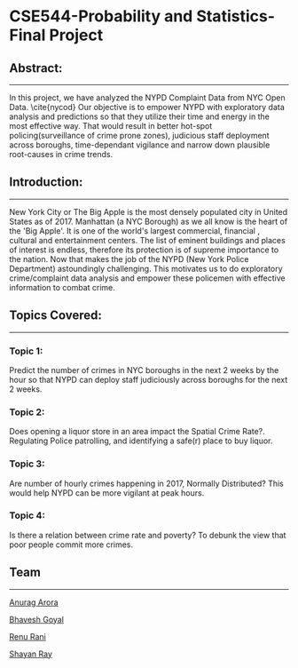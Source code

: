 # CSE544-Probability and Statistics-Final Project

## Abstract:
----------
In this project, we have analyzed the NYPD Complaint Data from NYC Open Data. \cite{nycod} Our objective is to empower NYPD with exploratory data analysis and predictions so that they utilize their time and energy in the most effective way. That would result in better hot-spot policing(surveillance of crime prone zones), judicious staff deployment across boroughs, time-dependant vigilance and narrow down plausible root-causes in crime trends.


## Introduction:
---------------
New York City or The Big Apple is the most densely populated city in United States as of 2017. Manhattan (a NYC Borough) as we all know is the heart of the 'Big Apple'. It is one of the world's largest commercial, financial , cultural and entertainment centers. The list of eminent buildings and places of interest is endless, therefore its protection is of supreme importance to the nation. Now that makes the job of the NYPD (New York Police Department) astoundingly challenging.
This motivates us to do exploratory crime/complaint data analysis and empower these policemen with effective information to combat crime.


## Topics Covered:
------------------

### Topic 1: 
Predict the number of crimes in NYC boroughs in the next 2 weeks by the hour so that NYPD can deploy staff judiciously across boroughs for the next 2 weeks.

### Topic 2: 
Does opening a liquor store in an area impact the Spatial Crime Rate?. Regulating Police patrolling, and identifying a safe(r) place to buy liquor.

### Topic 3: 
Are number of hourly crimes happening in 2017, Normally Distributed? This would help NYPD can be more vigilant at peak hours.

### Topic 4: 
Is there a relation between crime rate and poverty? To debunk the view that poor people commit more crimes.



## Team
------------------

[Anurag Arora ](https://github.com/geekyspartan)

[Bhavesh Goyal](https://github.com/)

[Renu Rani](https://github.com/techiepanda)

[Shayan Ray](https://github.com/shayanray)

